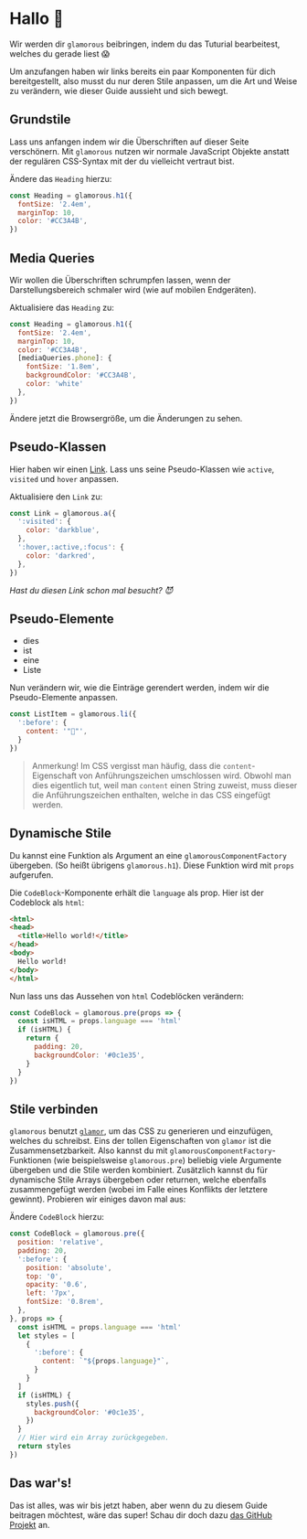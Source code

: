 # Hallo 👋

Wir werden dir `glamorous` beibringen, indem du das Tuturial bearbeitest,
welches du gerade liest 😱

Um anzufangen haben wir links bereits ein paar Komponenten für dich bereitgestellt,
also musst du nur deren Stile anpassen, um die Art und Weise zu verändern,
wie dieser Guide aussieht und sich bewegt.

## Grundstile

Lass uns anfangen indem wir die Überschriften auf dieser Seite verschönern.
Mit `glamorous` nutzen wir normale JavaScript Objekte anstatt der regulären
CSS-Syntax mit der du vielleicht vertraut bist.

Ändere das `Heading` hierzu:

```js
const Heading = glamorous.h1({
  fontSize: '2.4em',
  marginTop: 10,
  color: '#CC3A4B',
})
```

## Media Queries

Wir wollen die Überschriften schrumpfen lassen, wenn der
Darstellungsbereich schmaler wird (wie auf mobilen Endgeräten).

Aktualisiere das `Heading` zu:

```js
const Heading = glamorous.h1({
  fontSize: '2.4em',
  marginTop: 10,
  color: '#CC3A4B',
  [mediaQueries.phone]: {
    fontSize: '1.8em',
    backgroundColor: '#CC3A4B',
    color: 'white'
  },
})
```

Ändere jetzt die Browsergröße, um die Änderungen zu sehen.

## Pseudo-Klassen

Hier haben wir einen [Link](https://www.youtube.com/watch?v=dQw4w9WgXcQ).
Lass uns seine Pseudo-Klassen wie `active`, `visited` und `hover` anpassen.

Aktualisiere den `Link` zu:

```js
const Link = glamorous.a({
  ':visited': {
    color: 'darkblue',
  },
  ':hover,:active,:focus': {
    color: 'darkred',
  },
})
```

_Hast du diesen Link schon mal besucht? 😈_

## Pseudo-Elemente

- dies
- ist
- eine
- Liste

Nun verändern wir, wie die Einträge gerendert werden,
indem wir die Pseudo-Elemente anpassen.

```js
const ListItem = glamorous.li({
  ':before': {
    content: '"💎"',
  }
})
```

> Anmerkung! Im CSS vergisst man häufig, dass die `content`-Eigenschaft von
> Anführungszeichen umschlossen wird. Obwohl man dies eigentlich tut, weil
> man `content` einen String zuweist, muss dieser die Anführungszeichen
> enthalten, welche in das CSS eingefügt werden.

## Dynamische Stile

Du kannst eine Funktion als Argument an eine `glamorousComponentFactory` übergeben.
(So heißt übrigens `glamorous.h1`). Diese Funktion wird mit `props` aufgerufen.

Die `CodeBlock`-Komponente erhält die `language` als prop. Hier ist der Codeblock
als `html`:

```html
<html>
<head>
  <title>Hello world!</title>
</head>
<body>
  Hello world!
</body>
</html>
```

Nun lass uns das Aussehen von `html` Codeblöcken verändern:

```js
const CodeBlock = glamorous.pre(props => {
  const isHTML = props.language === 'html'
  if (isHTML) {
    return {
      padding: 20,
      backgroundColor: '#0c1e35',
    }
  }
})
```

  ## Stile verbinden

`glamorous` benutzt [`glamor`](https://github.com/threepointone/glamor),
um das CSS zu generieren und einzufügen, welches du schreibst. Eins der tollen
Eigenschaften von `glamor` ist die Zusammensetzbarkeit. Also kannst du mit
`glamorousComponentFactory`-Funktionen (wie beispielsweise `glamorous.pre`)
beliebig viele Argumente übergeben und die Stile werden kombiniert.
Zusätzlich kannst du für dynamische Stile Arrays übergeben oder returnen,
welche ebenfalls zusammengefügt werden (wobei im Falle eines Konflikts der
letztere gewinnt). Probieren wir einiges davon mal aus:

Ändere `CodeBlock` hierzu:

```js
const CodeBlock = glamorous.pre({
  position: 'relative',
  padding: 20,
  ':before': {
    position: 'absolute',
    top: '0',
    opacity: '0.6',
    left: '7px',
    fontSize: '0.8rem',
  },
}, props => {
  const isHTML = props.language === 'html'
  let styles = [
    {
      ':before': {
        content: `"${props.language}"`,
      }
    }
  ]
  if (isHTML) {
    styles.push({
      backgroundColor: '#0c1e35',
    })
  }
  // Hier wird ein Array zurückgegeben.
  return styles
})
```

## Das war's!

Das ist alles, was wir bis jetzt haben, aber wenn du zu diesem Guide beitragen möchtest,
wäre das super! Schau dir doch dazu [das GitHub Projekt](https://github.com/kentcdodds/glamorous-website) an.
